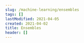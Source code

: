 ```yaml
---
slug: /machine-learning/ensembles
tags: []
lastModified: 2021-04-05
created: 2021-04-02
title: Ensembles
header: []
---
```

